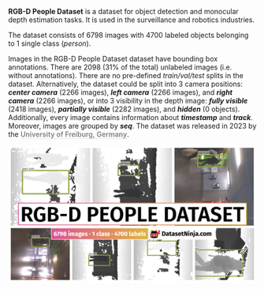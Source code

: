 **RGB-D People Dataset** is a dataset for object detection and monocular depth estimation tasks. It is used in the surveillance and robotics industries. 

The dataset consists of 6798 images with 4700 labeled objects belonging to 1 single class (*person*).

Images in the RGB-D People Dataset dataset have bounding box annotations. There are 2098 (31% of the total) unlabeled images (i.e. without annotations). There are no pre-defined <i>train/val/test</i> splits in the dataset. Alternatively, the dataset could be split into 3 camera positions: ***center camera*** (2266 images), ***left camera*** (2266 images), and ***right camera*** (2266 images), or into 3 visibility in the depth image: ***fully visible*** (2418 images), ***partially visible*** (2282 images), and ***hidden*** (0 objects). Additionally, every image contains information about ***timestamp*** and ***track***. Moreover, images are grouped by ***seq***. The dataset was released in 2023 by the <span style="font-weight: 600; color: grey; border-bottom: 1px dashed #d3d3d3;">University of Freiburg, Germany</span>.

<img src="https://github.com/dataset-ninja/rgbd-people/raw/main/visualizations/poster.png">
